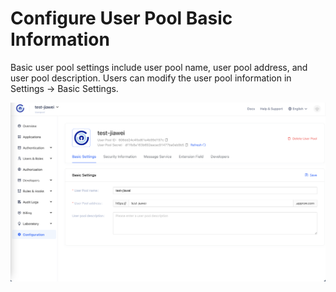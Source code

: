# Configure User Pool Basic Information
Basic user pool settings include user pool name, user pool address, and user pool description.
Users can modify the user pool information in Settings -> Basic Settings.

![](./images/basic-config.png)
